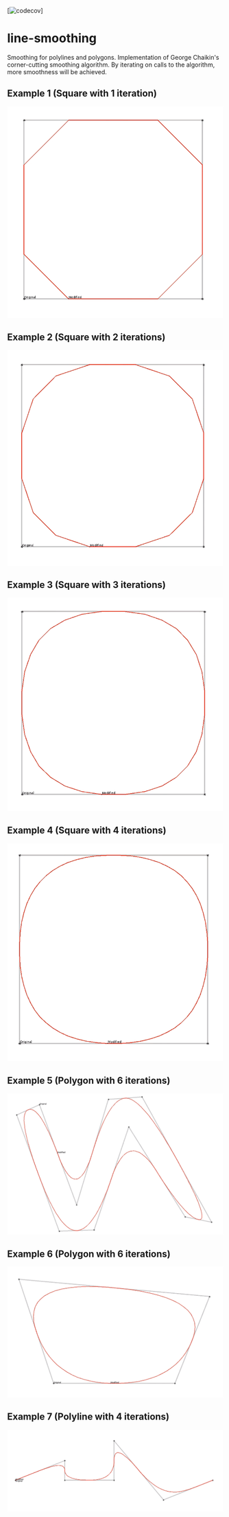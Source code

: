 [![codecov](https://codecov.io/gh/jimnewpower/line-smoothing/branch/master/graph/badge.svg?token=YULIH50YWG)]

# line-smoothing
Smoothing for polylines and polygons. Implementation of George Chaikin's corner-cutting smoothing algorithm. By iterating on calls to the algorithm, more smoothness will be achieved.

## Example 1 (Square with 1 iteration)
![](./src/main/resources/chaikin-square-1.png)

## Example 2 (Square with 2 iterations)
![](./src/main/resources/chaikin-square-2.png)

## Example 3 (Square with 3 iterations)
![](./src/main/resources/chaikin-square-3.png)

## Example 4 (Square with 4 iterations)
![](./src/main/resources/chaikin-square-4.png)

## Example 5 (Polygon with 6 iterations)
![](./src/main/resources/chaikin-1.png)

## Example 6 (Polygon with 6 iterations)
![](./src/main/resources/chaikin-2.png)

## Example 7 (Polyline with 4 iterations)
![](./src/main/resources/polyline-4.png)
